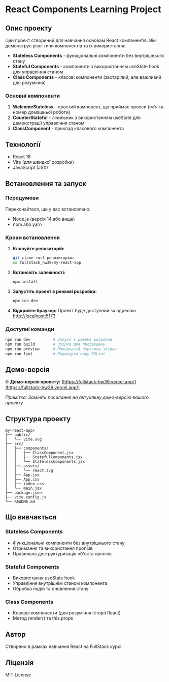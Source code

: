 # React Components Learning Project

## Опис проекту

Цей проект створений для навчання основам React компонентів. Він демонструє різні типи компонентів та їх використання:

- **Stateless Components** - функціональні компоненти без внутрішнього стану
- **Stateful Components** - компоненти з використанням useState hook для управління станом
- **Class Components** - класові компоненти (застарілий, але важливий для розуміння)

### Основні компоненти

1. **WelcomeStateless** - простий компонент, що приймає пропси (ім'я та номер домашньої роботи)
2. **CounterStateful** - лічильник з використанням useState для демонстрації управління станом
3. **ClassComponent** - приклад класового компонента

## Технології

- React 18
- Vite (для швидкої розробки)
- JavaScript (JSX)

## Встановлення та запуск

### Передумови

Переконайтеся, що у вас встановлено:
- Node.js (версія 14 або вище)
- npm або yarn

### Кроки встановлення

1. **Клонуйте репозиторій:**
   ```bash
   git clone <url-репозиторію>
   cd fullstack_hw39/my-react-app
   ```

2. **Встановіть залежності:**
   ```bash
   npm install
   ```

3. **Запустіть проект в режимі розробки:**
   ```bash
   npm run dev
   ```

4. **Відкрийте браузер:**
   Проект буде доступний за адресою [http://localhost:5173](http://localhost:5173)

### Доступні команди

```bash
npm run dev          # Запуск в режимі розробки
npm run build        # Збірка для продакшену
npm run preview      # Попередній перегляд збірки
npm run lint         # Перевірка коду ESLint
```

## Демо-версія

🌐 **Демо-версія проекту:** [https://fullstack-hw39.vercel.app/](https://fullstack-hw39.vercel.app/)

*Примітка: Замініть посилання на актуальну демо-версію вашого проекту*

## Структура проекту

```
my-react-app/
├── public/
│   └── vite.svg
├── src/
│   ├── components/
│   │   ├── ClassComponent.jsx
│   │   ├── StatefulComponents.jsx
│   │   └── StatelessComponents.jsx
│   ├── assets/
│   │   └── react.svg
│   ├── App.jsx
│   ├── App.css
│   ├── index.css
│   └── main.jsx
├── package.json
├── vite.config.js
└── README.md
```

## Що вивчається

### Stateless Components
- Функціональні компоненти без внутрішнього стану
- Отримання та використання пропсів
- Правильна деструктуризація об'єкта пропсів

### Stateful Components
- Використання useState hook
- Управління внутрішнім станом компонента
- Обробка подій та оновлення стану

### Class Components
- Класові компоненти (для розуміння історії React)
- Метод render() та this.props

## Автор

Створено в рамках навчання React на FullStack курсі.

## Ліцензія

MIT License
